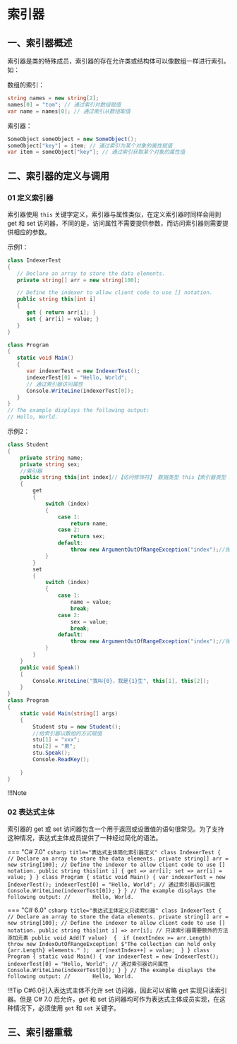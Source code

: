 # 索引器

## 一、索引器概述
索引器是类的特殊成员，索引器的存在允许类或结构体可以像数组一样进行索引。如：

数组的索引：
```csharp
string names = new string[2];
names[0] = "tom"; // 通过索引对数组赋值
var name = names[0]; // 通过索引从数组取值
```

索引器：
```csharp
SomeObject someObject = new SomeObject();
someObject["key"] = item; // 通过索引为某个对象的属性赋值
var item = someObject["key"]; // 通过索引获取某个对象的属性值
```

## 二、索引器的定义与调用

### 01 定义索引器
索引器使用 `this` 关键字定义，索引器与属性类似，在定义索引器时同样会用到 get 和 set 访问器，不同的是，访问属性不需要提供参数，而访问索引器则需要提供相应的参数。

示例1：
```csharp title="索引器定义示例1"
class IndexerTest
{
   // Declare an array to store the data elements.
   private string[] arr = new string[100];

   // Define the indexer to allow client code to use [] notation.
   public string this[int i]
   {
      get { return arr[i]; }
      set { arr[i] = value; }
   }
}

class Program
{
   static void Main()
   {
      var indexerTest = new IndexerTest();
      indexerTest[0] = "Hello, World";
      // 通过索引器访问属性
      Console.WriteLine(indexerTest[0]);
   }
}
// The example displays the following output:
// Hello, World.
```

示例2：
```csharp title="索引器定义示例2"
class Student
{
	private string name;
	private string sex;
	//索引器
	public string this[int index]//【访问修饰符】 数据类型 this【索引器类型 index】   语法格式
	{
		get
		{
			switch (index)
			{
				case 1:
					return name;
				case 2:
					return sex;
				default:
					throw new ArgumentOutOfRangeException("index");//抛出异常
			}
		}
		set
		{
			switch (index)
			{
				case 1:
					name = value;
					break;
				case 2:
					sex = value;
					break;
				default:
					throw new ArgumentOutOfRangeException("index");//抛出异常
			}
		}
	}
	public void Speak()
	{
		Console.WriteLine("我叫{0}，我是{1}生", this[1], this[2]);
	}
}
class Program
{
	static void Main(string[] args)
	{
		Student stu = new Student();
		//给索引器以数组的方式赋值
		stu[1] = "xxx";
		stu[2] = "男";
		stu.Speak();
		Console.ReadKey();
		
	}
}
```

!!!Note
	

### 02 表达式主体
索引器的 get 或 set 访问器包含一个用于返回或设置值的语句很常见。为了支持这种情况，表达式主体成员提供了一种经过简化的语法。

=== "C# 7.0"
	```csharp title="表达式主体简化索引器定义"
	class IndexerTest
	{
		// Declare an array to store the data elements.
		private string[] arr = new string[100];
		// Define the indexer to allow client code to use [] notation.
		public string this[int i]
		{
			get => arr[i];
			set => arr[i] = value;
		}
	}
	class Program
	{
		static void Main()
		{
			var indexerTest = new IndexerTest();
			indexerTest[0] = "Hello, World";
			// 通过索引器访问属性
			Console.WriteLine(indexerTest[0]);
		}
	}
	// The example displays the following output:
	//       Hello, World.
	```

=== "C# 6.0"
	```csharp title="表达式主体定义只读索引器"
	class IndexerTest
	{
		// Declare an array to store the data elements.
		private string[] arr = new string[100];
		// Define the indexer to allow client code to use [] notation.
		public string this[int i] => arr[i];
		// 只读索引器需要额外的方法添加元素
		public void Add(T value) 
		{ 
			if (nextIndex >= arr.Length) 
				throw new IndexOutOfRangeException(
				$"The collection can hold only {arr.Length} elements."
				); 
			arr[nextIndex++] = value; 
		}
	}
	class Program
	{
		static void Main()
		{
			var indexerTest = new IndexerTest();
			indexerTest[0] = "Hello, World";
			// 通过索引器访问属性
			Console.WriteLine(indexerTest[0]);
		}
	}
	// The example displays the following output:
	//       Hello, World.
	```

!!!Tip
	C#6.0引入表达式主体不允许 set 访问器，因此可以省略 get 实现只读索引器。但是 C# 7.0 后允许，get 和 set 访问器均可作为表达式主体成员实现，在这种情况下，必须使用 `get` 和 `set` 关键字。


## 三、索引器重载
